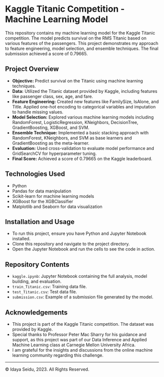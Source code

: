 # Kaggle Titanic Competition - Machine Learning Model

This repository contains my machine learning model for the Kaggle Titanic competition. The model predicts survival on the RMS Titanic based on various features of the passengers. This project demonstrates my approach to feature engineering, model selection, and ensemble techniques. The final submission achieved a score of 0.79665.

## Project Overview

- **Objective:** Predict survival on the Titanic using machine learning techniques.
- **Data:** Utilized the Titanic dataset provided by Kaggle, including features like passenger class, sex, age, and fare.
- **Feature Engineering:** Created new features like FamilySize, IsAlone, and Title. Applied one-hot encoding to categorical variables and imputation to handle missing values.
- **Model Selection:** Explored various machine learning models including RandomForest, LogisticRegression, KNeighbors, DecisionTree, GradientBoosting, XGBoost, and SVM.
- **Ensemble Technique:** Implemented a basic stacking approach with RandomForest, KNeighbors, and SVM as base learners and GradientBoosting as the meta-learner.
- **Evaluation:** Used cross-validation to evaluate model performance and GridSearchCV for hyperparameter tuning.
- **Final Score:** Achieved a score of 0.79665 on the Kaggle leaderboard.

## Technologies Used
- Python
- Pandas for data manipulation
- Scikit-learn for machine learning models
- XGBoost for the XGBClassifier
- Matplotlib and Seaborn for data visualization

## Installation and Usage
- To run this project, ensure you have Python and Jupyter Notebook installed.
- Clone this repository and navigate to the project directory.
- Open the Jupyter Notebook and run the cells to see the code in action.

## Repository Contents
- `kaggle.ipynb`: Jupyter Notebook containing the full analysis, model building, and evaluation.
- `train_Titanic.csv`: Training data file.
- `test_Titanic.csv`: Test data file.
- `submission.csv`: Example of a submission file generated by the model.

## Acknowledgements
- This project is part of the Kaggle Titanic competition. The dataset was provided by Kaggle.
- Special thanks to Professor Peter Mac Sharry for his guidance and support, as this project was part of our Data Inference and Applied Machine Learning class at Carnegie Mellon University Africa.
- I am grateful for the insights and discussions from the online machine learning community regarding this challenge.

---

© Idaya Seidu, 2023. All Rights Reserved.
